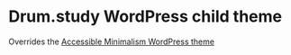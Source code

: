 # Drum.study WordPress child theme

Overrides the [Accessible Minimalism WordPress theme](https://github.com/leonstafford/accessible-minimalism-wordpress-theme)
